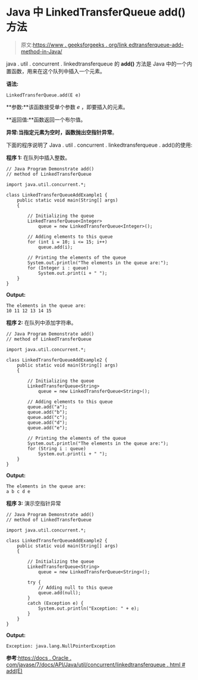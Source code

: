 # Java 中 LinkedTransferQueue add()方法

> 原文:[https://www . geeksforgeeks . org/link edtransferqueue-add-method-in-Java/](https://www.geeksforgeeks.org/linkedtransferqueue-add-method-in-java/)

java . util . concurrent . linkedtransferqueue 的 **add()** 方法是 Java 中的一个内置函数，用来在这个队列中插入一个元素。

**语法:**

```
LinkedTransferQueue.add(E e)
```

**参数:**该函数接受单个参数 *e* ，即要插入的元素。

**返回值:**函数返回一个布尔值。

**异常:**当指定元素为空时，函数抛出**空指针异常**。

下面的程序说明了 Java . util . concurrent . linkedtransferqueue . add()的使用:

**程序 1:** 在队列中插入整数。

```
// Java Program Demonstrate add()
// method of LinkedTransferQueue

import java.util.concurrent.*;

class LinkedTransferQueueAddExample1 {
    public static void main(String[] args)
    {

        // Initializing the queue
        LinkedTransferQueue<Integer>
            queue = new LinkedTransferQueue<Integer>();

        // Adding elements to this queue
        for (int i = 10; i <= 15; i++)
            queue.add(i);

        // Printing the elements of the queue
        System.out.println("The elements in the queue are:");
        for (Integer i : queue)
            System.out.print(i + " ");
    }
}
```

**Output:**

```
The elements in the queue are:
10 11 12 13 14 15

```

**程序 2:** 在队列中添加字符串。

```
// Java Program Demonstrate add()
// method of LinkedTransferQueue

import java.util.concurrent.*;

class LinkedTransferQueueAddExample2 {
    public static void main(String[] args)
    {

        // Initializing the queue
        LinkedTransferQueue<String>
            queue = new LinkedTransferQueue<String>();

        // Adding elements to this queue
        queue.add("a");
        queue.add("b");
        queue.add("c");
        queue.add("d");
        queue.add("e");

        // Printing the elements of the queue
        System.out.println("The elements in the queue are:");
        for (String i : queue)
            System.out.print(i + " ");
    }
}
```

**Output:**

```
The elements in the queue are:
a b c d e

```

**程序 3:** 演示空指针异常

```
// Java Program Demonstrate add()
// method of LinkedTransferQueue

import java.util.concurrent.*;

class LinkedTransferQueueAddExample2 {
    public static void main(String[] args)
    {

        // Initializing the queue
        LinkedTransferQueue<String>
            queue = new LinkedTransferQueue<String>();

        try {
            // Adding null to this queue
            queue.add(null);
        }
        catch (Exception e) {
            System.out.println("Exception: " + e);
        }
    }
}
```

**Output:**

```
Exception: java.lang.NullPointerException

```

**参考**:[https://docs . Oracle . com/javase/7/docs/API/Java/util/concurrent/linkedtransferqueue . html # add(E)](https://docs.oracle.com/javase/7/docs/api/java/util/concurrent/LinkedTransferQueue.html#add(E))